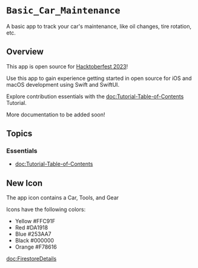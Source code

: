 # ``Basic_Car_Maintenance``

A basic app to track your car's maintenance, like oil changes, tire rotation, etc.

## Overview

This app is open source for [Hacktoberfest 2023](https://hacktoberfest.com/)! 

Use this app to gain experience getting started in open source for iOS and macOS development using Swift and SwiftUI.

Explore contribution essentials with the <doc:Tutorial-Table-of-Contents> Tutorial.

More documentation to be added soon!

## Topics

### Essentials
- <doc:Tutorial-Table-of-Contents>

## New Icon
The app icon contains a Car, Tools, and Gear

Icons have the following colors:

* Yellow #FFC91F
* Red #DA1918
* Blue #253AA7
* Black #000000
* Orange #F78616

<doc:FirestoreDetails>
